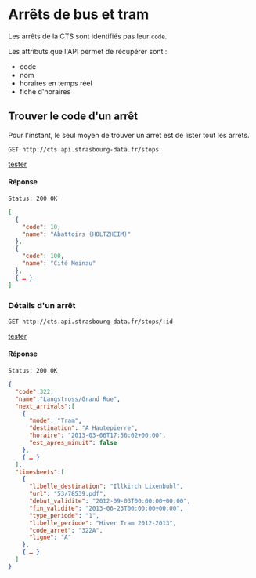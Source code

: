 # Arrêts de bus et tram

Les arrêts de la CTS sont identifiés pas leur `code`.

Les attributs que l'API permet de récupérer sont :
- code
- nom
- horaires en temps réel
- fiche d'horaires


## Trouver le code d'un arrêt

Pour l'instant, le seul moyen de trouver un arrêt est de lister tout les arrêts.

    GET http://cts.api.strasbourg-data.fr/stops
<a class="btn" href="http://cts.api.strasbourg-data.fr/stops">tester</a>

#### Réponse
    Status: 200 OK

```json
[
  {
    "code": 10,
    "name": "Abattoirs (HOLTZHEIM)"
  },
  {
    "code": 100,
    "name": "Cité Meinau"
  },
  { … }
]
```

### Détails d'un arrêt

    GET http://cts.api.strasbourg-data.fr/stops/:id
<a class="btn" href="http://cts.api.strasbourg-data.fr/stops/322">tester</a>

#### Réponse
    Status: 200 OK

```json
{
  "code":322,
  "name":"Langstross/Grand Rue",
  "next_arrivals":[
    {
      "mode": "Tram",
      "destination": "A Hautepierre",
      "horaire": "2013-03-06T17:56:02+00:00",
      "est_apres_minuit": false
    },
    { … }
  ],
  "timesheets":[
    {
      "libelle_destination": "Illkirch Lixenbuhl",
      "url": "53/78539.pdf",
      "debut_validite": "2012-09-03T00:00:00+00:00",
      "fin_validite": "2013-06-23T00:00:00+00:00",
      "type_periode": "1",
      "libelle_periode": "Hiver Tram 2012-2013",
      "code_arret": "322A",
      "ligne": "A"
    },
    { … }
  ]
}
```
